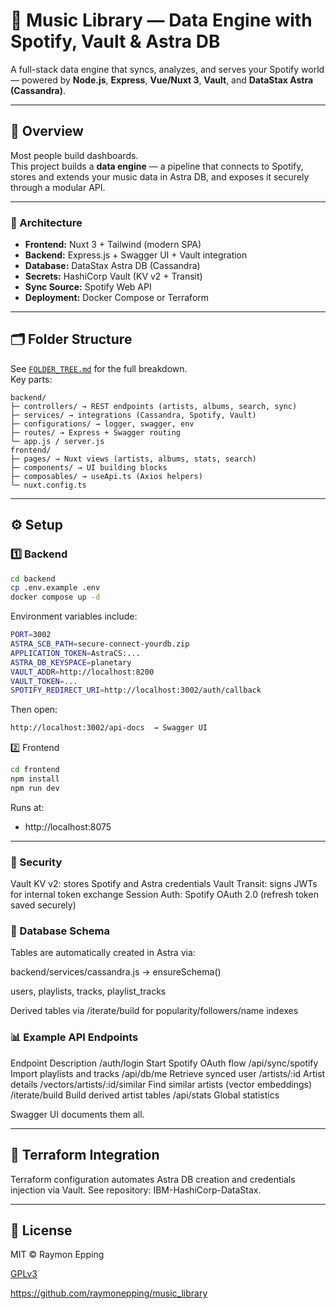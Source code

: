 # 🎵 Music Library — Data Engine with Spotify, Vault & Astra DB

A full-stack data engine that syncs, analyzes, and serves your Spotify world — powered by **Node.js**, **Express**, **Vue/Nuxt 3**, **Vault**, and **DataStax Astra (Cassandra)**.

---

## 🚀 Overview

Most people build dashboards.  
This project builds a **data engine** — a pipeline that connects to Spotify, stores and extends your music data in Astra DB, and exposes it securely through a modular API.

---

### 🧩 Architecture
- **Frontend:** Nuxt 3 + Tailwind (modern SPA)
- **Backend:** Express.js + Swagger UI + Vault integration
- **Database:** DataStax Astra DB (Cassandra)
- **Secrets:** HashiCorp Vault (KV v2 + Transit)
- **Sync Source:** Spotify Web API
- **Deployment:** Docker Compose or Terraform

---

## 🗂 Folder Structure

See [`FOLDER_TREE.md`](./FOLDER_TREE.md) for the full breakdown.  
Key parts:

```
backend/
├─ controllers/ → REST endpoints (artists, albums, search, sync)
├─ services/ → integrations (Cassandra, Spotify, Vault)
├─ configurations/ → logger, swagger, env
├─ routes/ → Express + Swagger routing
└─ app.js / server.js
frontend/
├─ pages/ → Nuxt views (artists, albums, stats, search)
├─ components/ → UI building blocks
├─ composables/ → useApi.ts (Axios helpers)
└─ nuxt.config.ts
```

---

## ⚙️ Setup

### 1️⃣ Backend

```bash
cd backend
cp .env.example .env
docker compose up -d
```

Environment variables include:

```bash
PORT=3002
ASTRA_SCB_PATH=secure-connect-yourdb.zip
APPLICATION_TOKEN=AstraCS:...
ASTRA_DB_KEYSPACE=planetary
VAULT_ADDR=http://localhost:8200
VAULT_TOKEN=...
SPOTIFY_REDIRECT_URI=http://localhost:3002/auth/callback
```

Then open:

```bash
http://localhost:3002/api-docs  → Swagger UI
```

2️⃣ Frontend
```bash
cd frontend
npm install
npm run dev
```
Runs at:
- http://localhost:8075

---

### 🔐 Security
Vault KV v2: stores Spotify and Astra credentials
Vault Transit: signs JWTs for internal token exchange
Session Auth: Spotify OAuth 2.0 (refresh token saved securely)

### 💾 Database Schema
Tables are automatically created in Astra via:

backend/services/cassandra.js → ensureSchema()

users, playlists, tracks, playlist_tracks

Derived tables via /iterate/build for popularity/followers/name indexes

### 📊 Example API Endpoints
Endpoint	Description
/auth/login	Start Spotify OAuth flow
/api/sync/spotify	Import playlists and tracks
/api/db/me	Retrieve synced user
/artists/:id	Artist details
/vectors/artists/:id/similar	Find similar artists (vector embeddings)
/iterate/build	Build derived artist tables
/api/stats	Global statistics

Swagger UI documents them all.

---

## 🧩 Terraform Integration
Terraform configuration automates Astra DB creation and credentials injection via Vault.
See repository: IBM-HashiCorp-DataStax.

---

## 🧾 License
MIT © Raymon Epping

[GPLv3](LICENSE)

https://github.com/raymonepping/music_library